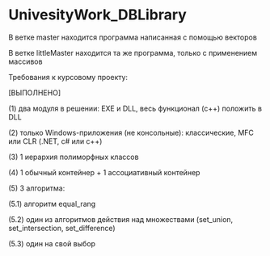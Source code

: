 # UnivesityWork_DBLibrary

В ветке master находится программа написанная с помощью векторов

В ветке littleMaster находится та же программа, только с применением массивов

Требования к курсовому проекту:

[ВЫПОЛНЕНО]

(1) два модуля в решении: EXE и DLL,  весь функционал (с++) положить в DLL 

(2) только Windows-приложения (не консольные): классические, MFC или CLR (.NET, с# или с++)  

(3) 1 иерархия полиморфных классов

(4) 1 обычный контейнер + 1 ассоциативный контейнер

(5) 3 алгоритма:

(5.1) алгоритм equal_rang 

(5.2) один из алгоритмов действия над множествами (set_union, set_intersection, set_difference)

(5.3) один на свой выбор
